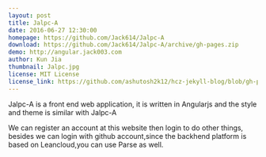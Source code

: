 ```yaml
---
layout: post
title: Jalpc-A
date: 2016-06-27 12:30:00
homepage: https://github.com/Jack614/Jalpc-A
download: https://github.com/Jack614/Jalpc-A/archive/gh-pages.zip
demo: http://angular.jack003.com
author: Kun Jia
thumbnail: Jalpc.jpg
license: MIT License
license_link: https://github.com/ashutosh2k12/hcz-jekyll-blog/blob/gh-pages/LICENSE
---
```


Jalpc-A is a front end web application, it is written in Angularjs and the style and theme is similar with Jalpc-A

We can register an account at this website then login to do other things, besides we can login with github account,since the backhend platform is based on Leancloud,you can use Parse as well.

